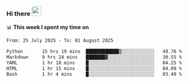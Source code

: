 ### Hi there <a href="https://www.gautamkrishnar.com/"><img src="https://media.giphy.com/media/hvRJCLFzcasrR4ia7z/giphy.gif" width="25px"></a>

📊 **This week I spent my time on**

<!--START_SECTION:waka-->

```txt
From: 25 July 2025 - To: 01 August 2025

Python       15 hrs 19 mins  ████████████▒░░░░░░░░░░░░   49.76 %
Markdown     9 hrs 24 mins   ███████▓░░░░░░░░░░░░░░░░░   30.55 %
YAML         1 hr 18 mins    █░░░░░░░░░░░░░░░░░░░░░░░░   04.25 %
HTML         1 hr 15 mins    █░░░░░░░░░░░░░░░░░░░░░░░░   04.09 %
Bash         1 hr 4 mins     █░░░░░░░░░░░░░░░░░░░░░░░░   03.49 %
```

<!--END_SECTION:waka-->
